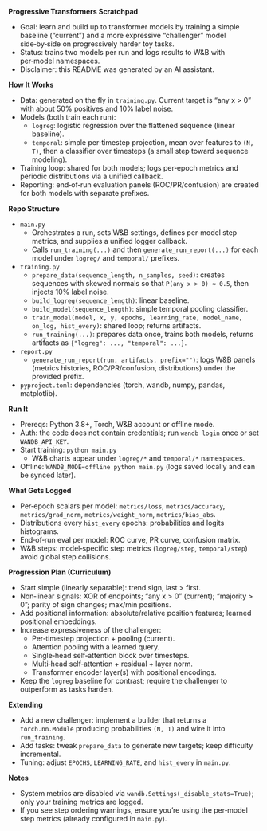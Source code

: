 **Progressive Transformers Scratchpad**

- Goal: learn and build up to transformer models by training a simple baseline (“current”) and a more expressive “challenger” model side‑by‑side on progressively harder toy tasks.
- Status: trains two models per run and logs results to W&B with per‑model namespaces.
- Disclaimer: this README was generated by an AI assistant.

**How It Works**

- Data: generated on the fly in `training.py`. Current target is “any x > 0” with about 50% positives and 10% label noise.
- Models (both train each run):
  - `logreg`: logistic regression over the flattened sequence (linear baseline).
  - `temporal`: simple per‑timestep projection, mean over features to `(N, T)`, then a classifier over timesteps (a small step toward sequence modeling).
- Training loop: shared for both models; logs per‑epoch metrics and periodic distributions via a unified callback.
- Reporting: end‑of‑run evaluation panels (ROC/PR/confusion) are created for both models with separate prefixes.

**Repo Structure**

- `main.py`
  - Orchestrates a run, sets W&B settings, defines per‑model step metrics, and supplies a unified logger callback.
  - Calls `run_training(...)` and then `generate_run_report(...)` for each model under `logreg/` and `temporal/` prefixes.
- `training.py`
  - `prepare_data(sequence_length, n_samples, seed)`: creates sequences with skewed normals so that `P(any x > 0) ≈ 0.5`, then injects 10% label noise.
  - `build_logreg(sequence_length)`: linear baseline.
  - `build_model(sequence_length)`: simple temporal pooling classifier.
  - `train_model(model, x, y, epochs, learning_rate, model_name, on_log, hist_every)`: shared loop; returns artifacts.
  - `run_training(...)`: prepares data once, trains both models, returns artifacts as `{"logreg": ..., "temporal": ...}`.
- `report.py`
  - `generate_run_report(run, artifacts, prefix="")`: logs W&B panels (metrics histories, ROC/PR/confusion, distributions) under the provided prefix.
- `pyproject.toml`: dependencies (torch, wandb, numpy, pandas, matplotlib).

**Run It**

- Prereqs: Python 3.8+, Torch, W&B account or offline mode.
- Auth: the code does not contain credentials; run `wandb login` once or set `WANDB_API_KEY`.
- Start training: `python main.py`
  - W&B charts appear under `logreg/*` and `temporal/*` namespaces.
- Offline: `WANDB_MODE=offline python main.py` (logs saved locally and can be synced later).

**What Gets Logged**

- Per‑epoch scalars per model: `metrics/loss`, `metrics/accuracy`, `metrics/grad_norm`, `metrics/weight_norm`, `metrics/bias_abs`.
- Distributions every `hist_every` epochs: probabilities and logits histograms.
- End‑of‑run eval per model: ROC curve, PR curve, confusion matrix.
- W&B steps: model‑specific step metrics (`logreg/step`, `temporal/step`) avoid global step collisions.

**Progression Plan (Curriculum)**

- Start simple (linearly separable): trend sign, last > first.
- Non‑linear signals: XOR of endpoints; “any x > 0” (current); “majority > 0”; parity of sign changes; max/min positions.
- Add positional information: absolute/relative position features; learned positional embeddings.
- Increase expressiveness of the challenger:
  - Per‑timestep projection + pooling (current).
  - Attention pooling with a learned query.
  - Single‑head self‑attention block over timesteps.
  - Multi‑head self‑attention + residual + layer norm.
  - Transformer encoder layer(s) with positional encodings.
- Keep the `logreg` baseline for contrast; require the challenger to outperform as tasks harden.

**Extending**

- Add a new challenger: implement a builder that returns a `torch.nn.Module` producing probabilities `(N, 1)` and wire it into `run_training`.
- Add tasks: tweak `prepare_data` to generate new targets; keep difficulty incremental.
- Tuning: adjust `EPOCHS`, `LEARNING_RATE`, and `hist_every` in `main.py`.

**Notes**

- System metrics are disabled via `wandb.Settings(_disable_stats=True)`; only your training metrics are logged.
- If you see step ordering warnings, ensure you’re using the per‑model step metrics (already configured in `main.py`).
